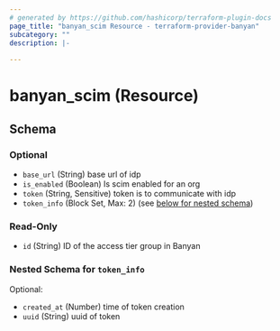 ```yaml
---
# generated by https://github.com/hashicorp/terraform-plugin-docs
page_title: "banyan_scim Resource - terraform-provider-banyan"
subcategory: ""
description: |-
  
---
```


# banyan_scim (Resource)





<!-- schema generated by tfplugindocs -->
## Schema

### Optional

- `base_url` (String) base url of idp
- `is_enabled` (Boolean) Is scim enabled for an org
- `token` (String, Sensitive) token is to communicate with idp
- `token_info` (Block Set, Max: 2) (see [below for nested schema](#nestedblock--token_info))

### Read-Only

- `id` (String) ID of the access tier group in Banyan

<a id="nestedblock--token_info"></a>
### Nested Schema for `token_info`

Optional:

- `created_at` (Number) time of token creation
- `uuid` (String) uuid of token
